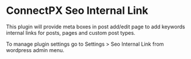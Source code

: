 # ConnectPX Seo Internal Link
This plugin will provide meta boxes in post add/edit page to add keywords internal links for posts, pages and custom post types.

To manage plugin settings go to Settings > Seo Internal Link from wordpress admin menu.
